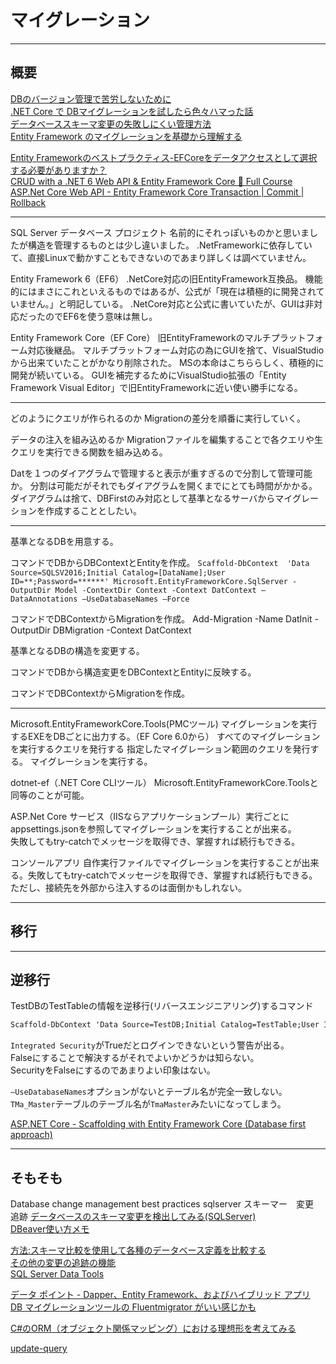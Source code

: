 # マイグレーション

---

## 概要

[DBのバージョン管理で苦労しないために](https://blog.frevo-works.co.jp/entry/2019/01/23/125756)  
[.NET Core で DBマイグレーションを試したら色々ハマった話](https://blog.ecbeing.tech/entry/2019/06/12/125411)  
[データベーススキーマ変更の失敗しにくい管理方法](https://qiita.com/suin/items/fd996de8c5d58d95047d)  
[Entity Framework のマイグレーションを基礎から理解する](https://qiita.com/yutotakakura/items/31ab539321502deacd88)  

[Entity Frameworkのベストプラクティス-EFCoreをデータアクセスとして選択する必要がありますか？](https://www.youtube.com/watch?v=qkJ9keBmQWo)  
[CRUD with a .NET 6 Web API & Entity Framework Core 🚀 Full Course](https://www.youtube.com/watch?v=Fbf_ua2t6v4)  
[ASP.Net Core Web API - Entity Framework Core Transaction | Commit | Rollback](https://www.youtube.com/watch?v=VBFlI0-mbh4)  

---

SQL Server データベース プロジェクト
名前的にそれっぽいものかと思いましたが構造を管理するものとは少し違いました。
.NetFrameworkに依存していて、直接Linuxで動かすこともできないのであまり詳しくは調べていません。

Entity Framework 6（EF6）
.NetCore対応の旧EntityFramework互換品。
機能的にはまさにこれといえるものではあるが、公式が「現在は積極的に開発されていません。」と明記している。
.NetCore対応と公式に書いていたが、GUIは非対応だったのでEF6を使う意味は無し。

Entity Framework Core（EF Core）
旧EntityFrameworkのマルチプラットフォーム対応後継品。
マルチプラットフォーム対応の為にGUIを捨て、VisualStudioから出来ていたことがかなり削除された。
MSの本命はこちららしく、積極的に開発が続いている。
GUIを補完するためにVisualStudio拡張の「Entity Framework Visual Editor」で旧EntityFrameworkに近い使い勝手になる。

---

どのようにクエリが作られるのか
Migrationの差分を順番に実行していく。

データの注入を組み込めるか
Migrationファイルを編集することで各クエリや生クエリを実行できる関数を組み込める。

Datを１つのダイアグラムで管理すると表示が重すぎるので分割して管理可能か。
分割は可能だがそれでもダイアグラムを開くまでにとても時間がかかる。
ダイアグラムは捨て、DBFirstのみ対応として基準となるサーバからマイグレーションを作成することとしたい。

---

基準となるDBを用意する。

コマンドでDBからDBContextとEntityを作成。
`Scaffold-DbContext  'Data Source=SQLSV2016;Initial Catalog=[DataName];User ID=**;Password=******' Microsoft.EntityFrameworkCore.SqlServer -OutputDir Model -ContextDir Context -Context DatContext –DataAnnotations –UseDatabaseNames –Force`

コマンドでDBContextからMigrationを作成。
Add-Migration -Name DatInit -OutputDir DBMigration -Context DatContext

基準となるDBの構造を変更する。

コマンドでDBから構造変更をDBContextとEntityに反映する。

コマンドでDBContextからMigrationを作成。

---

Microsoft.EntityFrameworkCore.Tools(PMCツール)
マイグレーションを実行するEXEをDBごとに出力する。（EF Core 6.0から）
すべてのマイグレーションを実行するクエリを発行する
指定したマイグレーション範囲のクエリを発行する。
マイグレーションを実行する。

dotnet-ef（.NET Core CLIツール）
Microsoft.EntityFrameworkCore.Toolsと同等のことが可能。

ASP.Net Core
サービス（IISならアプリケーションプール）実行ごとにappsettings.jsonを参照してマイグレーションを実行することが出来る。  
失敗してもtry-catchでメッセージを取得でき、掌握すれば続行もできる。  

コンソールアプリ
自作実行ファイルでマイグレーションを実行することが出来る。失敗してもtry-catchでメッセージを取得でき、掌握すれば続行もできる。ただし、接続先を外部から注入するのは面倒かもしれない。

---

## 移行

---

## 逆移行

TestDBのTestTableの情報を逆移行(リバースエンジニアリング)するコマンド

``` txt : Scaffold-DbContext
Scaffold-DbContext 'Data Source=TestDB;Initial Catalog=TestTable;User ID=**;Password=*****;Integrated Security=False' Microsoft.EntityFrameworkCore.SqlServer -OutputDir Repository/Models -Context DatContext -ContextDir Repository –DataAnnotations –UseDatabaseNames –Force
```

`Integrated Security`がTrueだとログインできないという警告が出る。  
Falseにすることで解決するがそれでよいかどうかは知らない。  
SecurityをFalseにするのであまりよい印象はない。  

`–UseDatabaseNames`オプションがないとテーブル名が完全一致しない。
`TMa_Master`テーブルのテーブル名が`TmaMaster`みたいになってしまう。  

[ASP.NET Core - Scaffolding with Entity Framework Core (Database first approach)](https://www.youtube.com/watch?v=SnU4Ulee_NI)  

---

## そもそも

Database change management best practices
sqlserver スキーマー　変更　追跡
[データベースのスキーマ変更を検出してみる(SQLServer)](https://recruit.cct-inc.co.jp/tecblog/database/ddl_trigger/)  
[DBeaver使い方メモ](https://qiita.com/12345/items/48f6856e32fd618ea307)  

[方法:スキーマ比較を使用して各種のデータベース定義を比較する](https://learn.microsoft.com/ja-jp/sql/ssdt/how-to-use-schema-compare-to-compare-different-database-definitions?view=sql-server-ver16)  
[その他の変更の追跡の機能](https://learn.microsoft.com/ja-jp/ef/core/change-tracking/miscellaneous)  
[SQL Server Data Tools](https://learn.microsoft.com/ja-jp/sql/ssdt/sql-server-data-tools?view=sql-server-ver16)  

[データ ポイント - Dapper、Entity Framework、およびハイブリッド アプリ](https://learn.microsoft.com/ja-jp/archive/msdn-magazine/2016/may/data-points-dapper-entity-framework-and-hybrid-apps)  
[DB マイグレーションツールの Fluentmigrator がいい感じかも](https://kendik.hatenablog.com/entry/2015/06/30/203134)  

[C#のORM（オブジェクト関係マッピング）における理想形を考えてみる](https://qiita.com/ikuosaito1989/items/f332863dfbe5f30fdf4a)  

[update-query](https://github.com/suin/update-query)  
